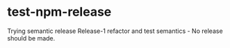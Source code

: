 # test-npm-release

Trying semantic release
Release-1
refactor and test semantics - No release should be made.
